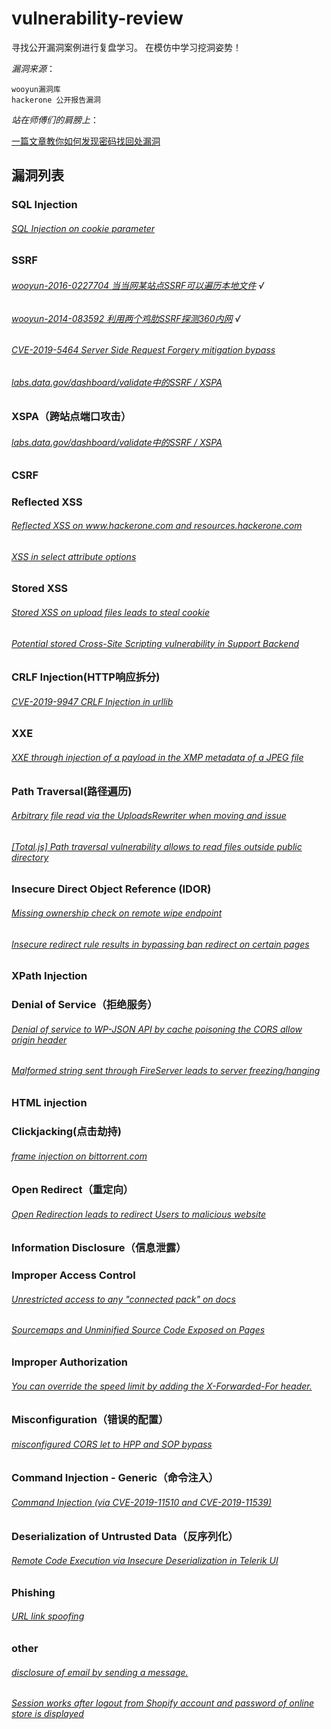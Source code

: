 # vulnerability-review
寻找公开漏洞案例进行复盘学习。
在模仿中学习挖洞姿势！

*漏洞来源*：
```
wooyun漏洞库
hackerone 公开报告漏洞
```
*站在师傅们的肩膀上*：

[一篇文章教你如何发现密码找回处漏洞](https://xz.aliyun.com/t/7623)


## 漏洞列表
### SQL Injection
###### [SQL Injection on cookie parameter](https://hackerone.com/reports/761304)

### SSRF
###### [wooyun-2016-0227704 当当网某站点SSRF可以遍历本地文件](https://wooyun.laolisafe.com/bug_detail.php?wybug_id=wooyun-2016-0227704) √
###### [wooyun-2014-083592 利用两个鸡肋SSRF探测360内网](https://wooyun.laolisafe.com/bug_detail.php?wybug_id=wooyun-2014-083592) √
###### [CVE-2019-5464 Server Side Request Forgery mitigation bypass](https://hackerone.com/reports/632101)
###### [labs.data.gov/dashboard/validate中的SSRF / XSPA](https://hackerone.com/reports/272095)


### XSPA（跨站点端口攻击）
###### [labs.data.gov/dashboard/validate中的SSRF / XSPA](https://hackerone.com/reports/272095)



### CSRF

### Reflected XSS
###### [Reflected XSS on www.hackerone.com and resources.hackerone.com](https://hackerone.com/reports/840759)
###### [XSS in select attribute options](https://hackerone.com/reports/753567)

### Stored XSS
###### [Stored XSS on upload files leads to steal cookie](https://hackerone.com/reports/765679)
###### [Potential stored Cross-Site Scripting vulnerability in Support Backend](https://hackerone.com/reports/858894)

### CRLF Injection(HTTP响应拆分)
###### [CVE-2019-9947 CRLF Injection in urllib](https://hackerone.com/reports/590020)

### XXE
###### [XXE through injection of a payload in the XMP metadata of a JPEG file](https://hackerone.com/reports/836877)

### Path Traversal(路径遍历)
###### [Arbitrary file read via the UploadsRewriter when moving and issue](https://hackerone.com/reports/827052)
###### [[Total.js] Path traversal vulnerability allows to read files outside public directory](https://hackerone.com/reports/748765)

### Insecure Direct Object Reference (IDOR)
###### [Missing ownership check on remote wipe endpoint](https://hackerone.com/reports/819807)
###### [Insecure redirect rule results in bypassing ban redirect on certain pages](https://hackerone.com/reports/703058)


### XPath Injection

### Denial of Service（拒绝服务）
###### [Denial of service to WP-JSON API by cache poisoning the CORS allow origin header](https://hackerone.com/reports/591302)
###### [Malformed string sent through FireServer leads to server freezing/hanging](https://hackerone.com/reports/679907)
### HTML injection

### Clickjacking(点击劫持)
###### [frame injection on bittorrent.com](https://hackerone.com/reports/846430)


### Open Redirect（重定向）
###### [Open Redirection leads to redirect Users to malicious website](https://hackerone.com/reports/625546)



### Information Disclosure（信息泄露）


### Improper Access Control
###### [Unrestricted access to any "connected pack" on docs](https://hackerone.com/reports/777942)
###### [Sourcemaps and Unminified Source Code Exposed on Pages](https://hackerone.com/reports/845677)


### Improper Authorization
###### [You can override the speed limit by adding the X-Forwarded-For header.](https://hackerone.com/reports/855013)

### Misconfiguration（错误的配置）
###### [misconfigured CORS let to HPP and SOP bypass](https://hackerone.com/reports/867436)

### Command Injection - Generic（命令注入）
###### [Command Injection (via CVE-2019-11510 and CVE-2019-11539)](https://hackerone.com/reports/680480)

### Deserialization of Untrusted Data（反序列化）
###### [Remote Code Execution via Insecure Deserialization in Telerik UI](https://hackerone.com/reports/838196)

### Phishing
###### [URL link spoofing](https://hackerone.com/reports/481472)


### other
###### [disclosure of email by sending a message.](https://hackerone.com/reports/327200)
###### [Session works after logout from Shopify account and password of online store is displayed](https://hackerone.com/reports/837729)

